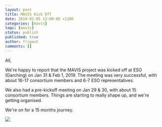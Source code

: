 ```yaml
---
layout: post
title: MAVIS Kick Off
date: 2019-02-05 12:00:00 +1100
categories: [mavis]
tags: [mavis]
status: publish
published: true
author: frigaut
comments: []
---
```


All,

We're happy to report that the MAVIS project was kicked off at ESO (Garching) on Jan 31 & Feb 1, 2019. The meeting was very successful, with about 16-17 consortium members and 6-7 ESO representatives.

We also had a pre-kickoff meeting on Jan 29 & 30, with about 15 consortium members. Things are starting to really shape up, and we're getting organised.

We're on for a 15 months journey.

![]({{site.baseurl}}/assets/images/20190201_113457.jpg)
